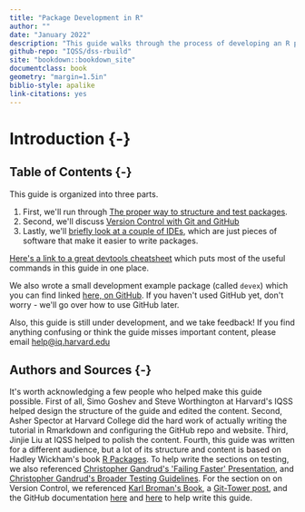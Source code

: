 ```yaml
---
title: "Package Development in R"
author: ""
date: "January 2022"
description: "This guide walks through the process of developing an R package"
github-repo: "IQSS/dss-rbuild"
site: "bookdown::bookdown_site"
documentclass: book
geometry: "margin=1.5in"
biblio-style: apalike
link-citations: yes
---
```


# Introduction {-}

## Table of Contents {-}

This guide is organized into three parts.

1. First, we'll run through [The proper way to structure and test packages](./package-development.html).
2. Second, we'll discuss [Version Control with Git and GitHub](./version-control.html)
3. Lastly, we'll [briefly look at a couple of IDEs](./integrated-development-environments.html), which are just pieces of software that make it easier to write packages.

[Here's a link to a great devtools cheatsheet](https://www.rstudio.com/wp-content/uploads/2015/03/devtools-cheatsheet.pdf) which puts most of the useful commands in this guide in one place.

We also wrote a small development example package (called `devex`) which you can find linked [here, on GitHub](https://github.com/IQSS/dss-rbuild/tree/master/devex). If you haven't used GitHub yet, don't worry - we'll go over how to use GitHub later.

Also, this guide is still under development, and we take feedback! If you find anything confusing or think the guide misses important content, please email help@iq.harvard.edu

## Authors and Sources {-}

It's worth acknowledging a few people who helped make this guide possible. First of all, Simo Goshev and Steve Worthington at Harvard's IQSS helped design the structure of the guide and edited the content. Second, Asher Spector at Harvard College did the hard work of actually writing the tutorial in Rmarkdown and configuring the GitHub repo and website. Third, Jinjie Liu at IQSS helped to polish the content. Fourth, this guide was written for a different audience, but a lot of its structure and content is based on Hadley Wickham's book [R Packages](http://r-pkgs.had.co.nz/). To help write the sections on testing, we also referenced [Christopher Gandrud's 'Failing Faster' Presentation](
http://slides.com/christophergandrud/failing-faster#/24), and [Christopher Gandrud's Broader Testing Guidelines](https://github.com/IQSS/social_science_software_toolkit/blob/master/testing/recommended_testing_tools_R.md#recommended-testing-tools-and-process-for-r-packages). For the section on on Version Control, we referenced [Karl Broman's Book](https://kbroman.org/github_tutorial/), a [Git-Tower post](https://www.git-tower.com/learn/git/faq/restore-repo-to-previous-revision
), and the GitHub documentation [here](https://git-scm.com/book/en/v2/Getting-Started-Git-Basics) and  [here](https://git-scm.com/book/en/v2/Getting-Started-First-Time-Git-Setup) to help write this guide.
